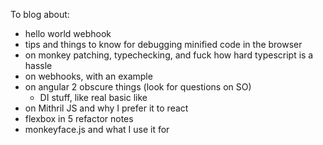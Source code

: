 To blog about:
- hello world webhook
- tips and things to know for debugging minified code in the browser
- on monkey patching, typechecking, and fuck how hard typescript is a hassle
- on webhooks, with an example
- on angular 2 obscure things (look for questions on SO)
    - DI stuff, like real basic like
- on Mithril JS and why I prefer it to react
- flexbox in 5 refactor notes
- monkeyface.js and what I use it for
